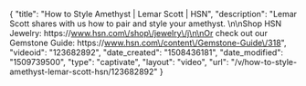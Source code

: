 {
    "title": "How to Style Amethyst  | Lemar Scott | HSN",
    "description": "Lemar Scott shares with us how to pair and style your amethyst. \n\nShop HSN Jewelry: https:\/\/www.hsn.com\/shop\/jewelry\/j\n\nOr check out our Gemstone Guide: https:\/\/www.hsn.com\/content\/Gemstone-Guide\/318",
    "videoid": "123682892",
    "date_created": "1508436181",
    "date_modified": "1509739500",
    "type": "captivate",
    "layout": "video",
    "url": "\/v\/how-to-style-amethyst-lemar-scott-hsn\/123682892"
}